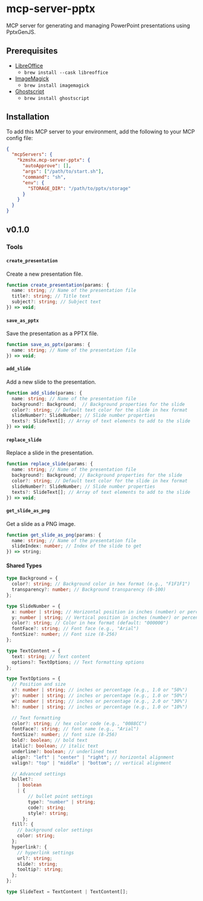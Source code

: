 # mcp-server-pptx

MCP server for generating and managing PowerPoint presentations using PptxGenJS.

## Prerequisites

- [LibreOffice](https://ja.libreoffice.org/)
  - `brew install --cask libreoffice`
- [ImageMagick](https://imagemagick.org/)
  - `brew install imagemagick`
- [Ghostscript](https://www.ghostscript.com/)
  - `brew install ghostscript`

## Installation

To add this MCP server to your environment, add the following to your MCP config file:

```json
{
  "mcpServers": {
    "kzmshx.mcp-server-pptx": {
      "autoApprove": [],
      "args": ["/path/to/start.sh"],
      "command": "sh",
      "env": {
        "STORAGE_DIR": "/path/to/pptx/storage"
      }
    }
  }
}
```

## v0.1.0

### Tools

#### `create_presentation`

Create a new presentation file.

```ts
function create_presentation(params: {
  name: string; // Name of the presentation file
  title?: string; // Title text
  subject?: string; // Subject text
}) => void;
```

#### `save_as_pptx`

Save the presentation as a PPTX file.

```ts
function save_as_pptx(params: {
  name: string; // Name of the presentation file
}) => void;
```

#### `add_slide`

Add a new slide to the presentation.

```ts
function add_slide(params: {
  name: string; // Name of the presentation file
  background?: Background;  // Background properties for the slide
  color?: string; // Default text color for the slide in hex format
  slideNumber?: SlideNumber; // Slide number properties
  texts?: SlideText[]; // Array of text elements to add to the slide
}) => void;
```

#### `replace_slide`

Replace a slide in the presentation.

```ts
function replace_slide(params: {
  name: string; // Name of the presentation file
  background?: Background; // Background properties for the slide
  color?: string; // Default text color for the slide in hex format
  slideNumber?: SlideNumber; // Slide number properties
  texts?: SlideText[]; // Array of text elements to add to the slide
}) => void;
```

#### `get_slide_as_png`

Get a slide as a PNG image.

```ts
function get_slide_as_png(params: {
  name: string; // Name of the presentation file
  slideIndex: number; // Index of the slide to get
}) => string;
```

#### Shared Types

```ts
type Background = {
  color?: string; // Background color in hex format (e.g., "F1F1F1")
  transparency?: number; // Background transparency (0-100)
};

type SlideNumber = {
  x: number | string; // Horizontal position in inches (number) or percentage (string) (e.g., 1.0 or "50%")
  y: number | string; // Vertical position in inches (number) or percentage (string) (e.g., 1.0 or "90%")
  color?: string; // Color in hex format (default: "000000")
  fontFace?: string; // Font face (e.g., "Arial")
  fontSize?: number; // Font size (8-256)
};

type TextContent = {
  text: string; // Text content
  options?: TextOptions; // Text formatting options
};

type TextOptions = {
  // Position and size
  x?: number | string; // inches or percentage (e.g., 1.0 or "50%")
  y?: number | string; // inches or percentage (e.g., 1.0 or "50%")
  w?: number | string; // inches or percentage (e.g., 2.0 or "30%")
  h?: number | string; // inches or percentage (e.g., 1.0 or "10%")

  // Text formatting
  color?: string; // hex color code (e.g., "0088CC")
  fontFace?: string; // font name (e.g., "Arial")
  fontSize?: number; // font size (8-256)
  bold?: boolean; // bold text
  italic?: boolean; // italic text
  underline?: boolean; // underlined text
  align?: "left" | "center" | "right"; // horizontal alignment
  valign?: "top" | "middle" | "bottom"; // vertical alignment

  // Advanced settings
  bullet?:
    | boolean
    | {
        // bullet point settings
        type?: "number" | string;
        code?: string;
        style?: string;
      };
  fill?: {
    // background color settings
    color: string;
  };
  hyperlink?: {
    // hyperlink settings
    url?: string;
    slide?: string;
    tooltip?: string;
  };
};

type SlideText = TextContent | TextContent[];
```
